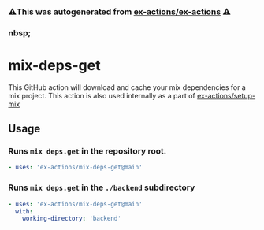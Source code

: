 ### ⚠️This was autogenerated from [ex-actions/ex-actions](https://github.com/ex-actions/ex-actions) ⚠️
### nbsp;

# mix-deps-get

<!--AUTO-->

This GitHub action will download and cache your mix dependencies for a mix
project. This action is also used internally as a part of
[ex-actions/setup-mix](https://github.com/ex-actions/setup-mix)

## Usage

### Runs `mix deps.get` in the repository root.

```yml
- uses: 'ex-actions/mix-deps-get@main'
```

### Runs `mix deps.get` in the `./backend` subdirectory

```yml
- uses: 'ex-actions/mix-deps-get@main'
  with:
    working-directory: 'backend'
```
